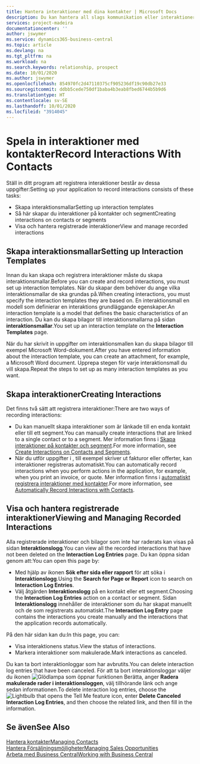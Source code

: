 ```yaml
---
title: Hantera interaktioner med dina kontakter | Microsoft Docs
description: Du kan hantera all slags kommunikation eller interaktioner mellan ditt företag och kontakterna, till exempel för brev, telefonsamtal, sammanträden och så vidare.
services: project-madeira
documentationcenter: ''
author: jswymer
ms.service: dynamics365-business-central
ms.topic: article
ms.devlang: na
ms.tgt_pltfrm: na
ms.workload: na
ms.search.keywords: relationship, prospect
ms.date: 10/01/2020
ms.author: jswymer
ms.openlocfilehash: 854970fc2d47110375cf905236df19c90db27e33
ms.sourcegitcommit: ddbb5cede750df1baba4b3eab8fbed6744b5b9d6
ms.translationtype: HT
ms.contentlocale: sv-SE
ms.lasthandoff: 10/01/2020
ms.locfileid: "3914045"
---
```

# <a name="record-interactions-with-contacts"></a><span data-ttu-id="3e9c7-103">Spela in interaktioner med kontakter</span><span class="sxs-lookup"><span data-stu-id="3e9c7-103">Record Interactions With Contacts</span></span>
<span data-ttu-id="3e9c7-104">Ställ in ditt program att registrera interaktioner består av dessa uppgifter:</span><span class="sxs-lookup"><span data-stu-id="3e9c7-104">Setting up your application to record interactions consists of these tasks:</span></span>

* <span data-ttu-id="3e9c7-105">Skapa interaktionsmallar</span><span class="sxs-lookup"><span data-stu-id="3e9c7-105">Setting up interaction templates</span></span>  
* <span data-ttu-id="3e9c7-106">Så här skapar du interaktioner på kontakter och segment</span><span class="sxs-lookup"><span data-stu-id="3e9c7-106">Creating interactions on contacts or segments</span></span>  
* <span data-ttu-id="3e9c7-107">Visa och hantera registrerade interaktioner</span><span class="sxs-lookup"><span data-stu-id="3e9c7-107">View and manage recorded interactions</span></span>  

##  <a name="setting-up-interaction-templates"></a><span data-ttu-id="3e9c7-108">Skapa interaktionsmallar</span><span class="sxs-lookup"><span data-stu-id="3e9c7-108">Setting up Interaction Templates</span></span>
<span data-ttu-id="3e9c7-109">Innan du kan skapa och registrera interaktioner måste du skapa interaktionsmallar.</span><span class="sxs-lookup"><span data-stu-id="3e9c7-109">Before you can create and record interactions, you must set up interaction templates.</span></span> <span data-ttu-id="3e9c7-110">När du skapar dem behöver du ange vilka interaktionsmallar de ska grundas på.</span><span class="sxs-lookup"><span data-stu-id="3e9c7-110">When creating interactions, you must specify the interaction templates they are based on.</span></span> <span data-ttu-id="3e9c7-111">En interaktionsmall en modell som definierar en interaktions grundläggande egenskaper.</span><span class="sxs-lookup"><span data-stu-id="3e9c7-111">An interaction template is a model that defines the basic characteristics of an interaction.</span></span>
<span data-ttu-id="3e9c7-112">Du kan du skapa bilagor till interaktionsmallarna på sidan **interaktionsmallar**.</span><span class="sxs-lookup"><span data-stu-id="3e9c7-112">You set up an interaction template on the **Interaction Templates** page.</span></span>

<span data-ttu-id="3e9c7-113">När du har skrivit in uppgifter om interaktionsmallen kan du skapa bilagor till exempel Microsoft Word-dokument.</span><span class="sxs-lookup"><span data-stu-id="3e9c7-113">After you have entered information about the interaction template, you can create an attachment, for example, a Microsoft Word document.</span></span> <span data-ttu-id="3e9c7-114">Upprepa stegen för varje interaktionsmall du vill skapa.</span><span class="sxs-lookup"><span data-stu-id="3e9c7-114">Repeat the steps to set up as many interaction templates as you want.</span></span>  

## <a name="creating-interactions"></a><span data-ttu-id="3e9c7-115">Skapa interaktioner</span><span class="sxs-lookup"><span data-stu-id="3e9c7-115">Creating Interactions</span></span>
<span data-ttu-id="3e9c7-116">Det finns två sätt att registrera interaktioner:</span><span class="sxs-lookup"><span data-stu-id="3e9c7-116">There are two ways of recording interactions:</span></span>

* <span data-ttu-id="3e9c7-117">Du kan manuellt skapa interaktioner som är länkade till en enda kontakt eller till ett segment.</span><span class="sxs-lookup"><span data-stu-id="3e9c7-117">You can manually create interactions that are linked to a single contact or to a segment.</span></span> <span data-ttu-id="3e9c7-118">Mer information finns i [Skapa interaktioner på kontakter och segment](marketing-how-create-interactions.md).</span><span class="sxs-lookup"><span data-stu-id="3e9c7-118">For more information, see [Create Interactions on Contacts and Segments](marketing-how-create-interactions.md).</span></span>  
* <span data-ttu-id="3e9c7-119">När du utför uppgifter i , till exempel skriver ut fakturor eller offerter, kan interaktioner registreras automatiskt.</span><span class="sxs-lookup"><span data-stu-id="3e9c7-119">You can automatically record interactions when you perform actions in the application, for example, when you print an invoice, or quote.</span></span> <span data-ttu-id="3e9c7-120">Mer information finns i [automatiskt registrera interaktioner med kontakter](marketing-auto-record-interactions.md).</span><span class="sxs-lookup"><span data-stu-id="3e9c7-120">For more information, see [Automatically Record Interactions with Contacts](marketing-auto-record-interactions.md).</span></span>

## <a name="viewing-and-managing-recorded-interactions"></a><span data-ttu-id="3e9c7-121">Visa och hantera registrerade interaktioner</span><span class="sxs-lookup"><span data-stu-id="3e9c7-121">Viewing and Managing Recorded Interactions</span></span>
<span data-ttu-id="3e9c7-122">Alla registrerade interaktioner och bilagor som inte har raderats kan visas på sidan **Interaktionslogg**.</span><span class="sxs-lookup"><span data-stu-id="3e9c7-122">You can view all the recorded interactions that have not been deleted on the **Interaction Log Entries** page.</span></span> <span data-ttu-id="3e9c7-123">Du kan öppna sidan genom att:</span><span class="sxs-lookup"><span data-stu-id="3e9c7-123">You can open this page by:</span></span>

* <span data-ttu-id="3e9c7-124">Med hjälp av ikonen **Sök efter sida eller rapport** för att söka i **Interaktionslogg**.</span><span class="sxs-lookup"><span data-stu-id="3e9c7-124">Using the **Search for Page or Report** icon to search on **Interaction Log Entries**.</span></span>
* <span data-ttu-id="3e9c7-125">Välj åtgärden **Interaktionslogg** på en kontakt eller ett segment.</span><span class="sxs-lookup"><span data-stu-id="3e9c7-125">Choosing the **Interaction Log Entries** action on a contact or segment.</span></span>
  <span data-ttu-id="3e9c7-126">Sidan **Interaktionslogg** innehåller de interaktioner som du har skapat manuellt och de som registrerats automatiskt.</span><span class="sxs-lookup"><span data-stu-id="3e9c7-126">The **Interaction Log Entry** page contains the interactions you create manually and the interactions that the application records automatically.</span></span>

<span data-ttu-id="3e9c7-127">På den här sidan kan du:</span><span class="sxs-lookup"><span data-stu-id="3e9c7-127">In this page, you can:</span></span>

* <span data-ttu-id="3e9c7-128">Visa interaktionens status.</span><span class="sxs-lookup"><span data-stu-id="3e9c7-128">View the status of interactions.</span></span>
* <span data-ttu-id="3e9c7-129">Markera interaktioner som makulerade.</span><span class="sxs-lookup"><span data-stu-id="3e9c7-129">Mark interactions as canceled.</span></span>

<span data-ttu-id="3e9c7-130">Du kan ta bort interaktionloggar som har avbrutits.</span><span class="sxs-lookup"><span data-stu-id="3e9c7-130">You can delete interaction log entries that have been canceled.</span></span> <span data-ttu-id="3e9c7-131">För att ta bort interaktionsloggar väljer du ikonen ![Glödlampa som öppnar funktionen Berätta](media/ui-search/search_small.png "Berätta vad du vill göra"), anger **Radera makulerade rader i interaktionsloggen**, välj tillhörande länk och ange sedan informationen.</span><span class="sxs-lookup"><span data-stu-id="3e9c7-131">To delete interaction log entries, choose the ![Lightbulb that opens the Tell Me feature](media/ui-search/search_small.png "Tell me what you want to do") icon, enter **Delete Canceled Interaction Log Entries**, and then choose the related link, and then fill in the information.</span></span>

## <a name="see-also"></a><span data-ttu-id="3e9c7-132">Se även</span><span class="sxs-lookup"><span data-stu-id="3e9c7-132">See Also</span></span>
[<span data-ttu-id="3e9c7-133">Hantera kontakter</span><span class="sxs-lookup"><span data-stu-id="3e9c7-133">Managing Contacts</span></span>](marketing-contacts.md)  
[<span data-ttu-id="3e9c7-134">Hantera Försäljningsmöjligheter</span><span class="sxs-lookup"><span data-stu-id="3e9c7-134">Managing Sales Opportunities</span></span>](marketing-manage-sales-opportunities.md)  
[<span data-ttu-id="3e9c7-135">Arbeta med Business Central</span><span class="sxs-lookup"><span data-stu-id="3e9c7-135">Working with Business Central</span></span>](ui-work-product.md)  
